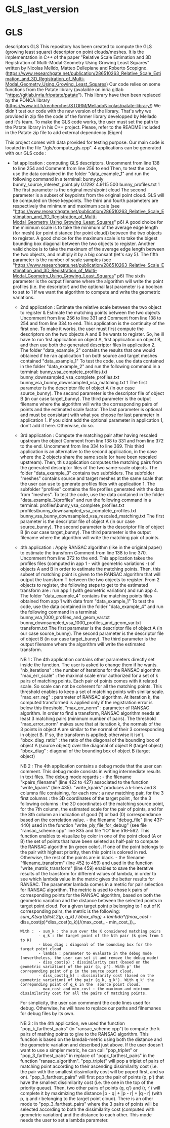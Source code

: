 # GLS_last_version
# GLS
descriptors GLS
This repository has been created to compute the GLS (growing least square) descriptor on point clouds/meshes. 
It is the implementation in C++ of the paper "Relative Scale Estimation and 3D Registration of Multi-Modal Geometry Using Growing Least Squares" written by Nicolas Melldo, Matteo Dellepiane and Roberto Scopigno. (https://www.researchgate.net/publication/286510263_Relative_Scale_Estimation_and_3D_Registration_of_Multi-Modal_Geometry_Using_Growing_Least_Squares)
Our code relies on some functions from the Patate library (avalaible on inria gitlab "https://gitlab.inria.fr/patate/patate"). 
This library have then been replaced by the PONCA library (https://www.irit.fr/recherches/STORM/MelladoNicolas/patate-library/)
We didn't test our code with the new version of the library. That's why we provided in zip file the code of the former library developped by Mellado and it's team. 
To make the GLS code works, the user must set the path to the Patate library in his C++ project. Please, refer to the README included in the Patate zip file to add external dependency (Eigen)

This project comes with data provided for testing purpose. 
Our main code is located in the file "/gls/compute_gls.cpp".
4 applications can be generated with our GLS code : 
   - 1st application : computing GLS descriptors. 
     Uncomment from line 138 to line 254 and Comment from line 256 to end
     Then, to test the code, use the data contained in the folder "data_example_1" and run the following command in a terminal: 
     bunny.ply  bunny_source_interest_point.ply  0.1292 4.9115 500 bunny_profiles.txt 1 
     The first parameter is the original mesh/point cloud
     The second parameter is a subset of keypoints from the original point cloud. GLS will be computed on these keypoints. 
     The third and fourth parameters are respectively the minimum and maximum scale (see "https://www.researchgate.net/publication/286510263_Relative_Scale_Estimation_and_3D_Registration_of_Multi-Modal_Geometry_Using_Growing_Least_Squares" p6)
     A good choice for the minimum scale is to take the minimum of the average edge length (for mesh) (or point distance (for point cloud)) between the two objects to register. 
     A good choice for the maximum scale is to take the bigest bounding box diagonal between the two objects to register. Another valid choice is to take the maximum of the average edge length between the two objects, and multiply it by a big consant (let's say 5). 
     The fifth parameter is the number of scale samples (see "https://www.researchgate.net/publication/286510263_Relative_Scale_Estimation_and_3D_Registration_of_Multi-Modal_Geometry_Using_Growing_Least_Squares" p6)
     The sixth parameter is the output filename where the algorithm will write the point profiles (i.e. the descriptor)
     and the optional last parameter is a boolean to set to 1 if we want the algorithm to compute and write the geometric variations. 
     
     - 2nd application : Estimate the relative scale between the two object to register & Estimate the matching points between the two objects
      Uncomment from line 256 to line 331 and Comment from line 138 to 254 and from line 334 to end. 
      This application is the continuity of the first one. To make it works, the user must first compute the descriptors on the two objects A and B he wants to register. 
      So, he ill have to run 1rst application on object A, 1rst application on object B, and then use both the generated descriptor files in application 2. 
      The folder "data_example_2" contains the results that one would obtained if he ran application 1 on both source and target meshes contained "data_example_1"
      To test the code, use the data contained in the folder "data_example_2" and run the following command in a terminal: 
      bunny_vsa_complete_profiles.txt  bunny_downsampled_vsa_complete_profiles.txt  bunny_vsa_bunny_downsampled_vsa_matching.txt 1
      The first parameter is the descriptor file of object A (in our case source_bunny). 
      The second parameter is the descriptor file of object B (in our case target_bunny).
      The third parameter is the output filename where the algorithm will write the corresponding pairs of points and the estimated scale factor. 
      The last parameter is optional and must be consistant with what you choose for last parameter in application 1. If you didnt add the optional parameter in application 1, don't add it here. Otherwise, do so. 
      
      - 3rd application : Compute the matching pair after having rescaled upstream the object
        Comment from line 138 to 331 and from line 372 to the end. Uncomment from line 334 to line 369. 
        This third application is an alternative to the second application, in the case where the 2 objects share the same scale (or have been rescaled upstream). 
        Then, this application computes the matching pairs from the generated descriptor files of the two same-scale objects. The folder "data_example_3" contains two subfolders. The subfolder "meshes" contains source and target meshes at the same scale that the user can use to generate profiles files with application 1. The subfolder "profiles" contains the file profiles generated with the data from "meshes". 
        To test the code, use the data contained in the folder "data_example_3/profiles" and run the following command in a terminal:
        profiles\bunny_vsa_complete_profiles.txt  profiles\bunny_downsampled_vsa_complete_profiles.txt bunny_vsa_bunny_downsampled_vsa_rescaled_matching.txt
        The first parameter is the descriptor file of object A (in our case source_bunny).
        The second parameter is the descriptor file of object B (in our case target_bunny).
        The third parameter is the output filename where the algorithm will write the matching pair of points. 
        
      - 4th application : Apply RANSAC algorithm (like in the original paper) to estimate the transform
        Comment from line 138 to line 370. Uncomment from line 372 to the end. 
        This application takes the profiles files (computed in app 1 - with geometric variations -) of objects A and B  in order to estimate the matching points. Then, this subset of matching point is given to the RANSAC algorithm that will output the transform T between the two objects to register. 
        From 2 objects to register, the following steps to get to the estimated transform are : run app 1 (with geometric variation) and run app 4. 
        The folder "data_example_4" contains the matching points files obtained from app 1 with data from "data_example_1"
        To test the code, use the data contained in the folder "data_example_4" and run the following command in a terminal:
        bunny_vsa_1000_profiles_and_geom_var.txt  bunny_downsampled_vsa_1000_profiles_and_geom_var.txt transform.txt
        The first parameter is the descriptor file of object A (in our case source_bunny).
        The second parameter is the descriptor file of object B (in our case target_bunny).
        The third parameter is the output filename where the algorithm will write the estimated transform. 
        
        NB 1 : The 4th application contains other parameters directly set inside the function. 
             The user is asked to change them if he wants. 
             "nb_iterations" : the number of iterations for the RANSAC algorithm
             "max_err_scale" : the maximal scale error authorized for a set of k pairs of matching points. Each pair of points comes with it related scale. So scale can not be coherent for all the matching points. This threshold enables to keep a set of matching points with similar scale. 
             "max_err_reg" : parameter of RANSAC algorithm. At iteration k, the computed transformed is applied only if the registration error is below this threshold. 
             "max_err_norm" : parameter of RANSAC algorithm. In order to find a transform, RANSAC algorithm needs at least 3 matching pairs (minimum number of pairs).
             The threshold "max_error_norm" makes sure that at iteration k, the normals of the 3 points in object A are similar to the normal of their 3 corresponding in object B. If so, the transform is applied; otherwise it isn't. 
             "bbox_diag_ratio" : the ratio of the diagonal of the bounding box of object A (source object) over the diagonal of object B (target object)
             "bbox_diag" : diagonal of the bounding box of object B (target object)
             
         NB 2 :  The 4th application contains a debug mode that the user can comment. This debug mode consists in writing intermediate results in text files.
         The debug mode regards : 
            - the filename "kpairs_filename" (line 422 to 427) associated to the function "write_kpairs" (line 435). "write_kpairs" produces a k-lines and 8 columns file containing, for each row : a new matching pair, for the 3 first columns : the 3D coordinates of the target point , for the 3 following columns : the 3D coordinates of the matching source point, for the 7th column, the estimated scale for the pair of points, and for the 8th column an indication of good (1) or bad (0) correspondance based on the correlation value. 
            - the filename "debug_file" (line 437-440) used in the function "write_ply_file_for_debug" (see file "ransac_scheme.cpp" line 835 and file "IO" line 516-562. This function enables to visualize by color in one of the point cloud (A or B) the set of points that have been seleted as half-pair to compute the RANSAC algorithm (in green color). If one of the point belongs to the pair with highest priority, then this point is colored in red. Otherwise, the rest of the points are in black. 
            - the filename "filename_transform" (line 452 to 459) and used in the function "write_matrix_transform" (line 459) enables to save the iterative results of the transform for different values of lambda, in order to see which lambda value in the metric gives the better results for RANSAC. The parameter lambda comes in a metric for pair selection for RANSAC algorithm. The metric is used to chose k pairs of corresponding points for the RANSAC algorithm, based on both the geometric variation and the distance between the selected points in target point cloud. For a given target point p belonging to 1 out of K corresponding pairs, the metric is the following:  _sum_K(sqrt(distL2(p, q_k) / bbox_diag) + lambda*((max_cost_ - diss_cost(p)*diss_cost(q_k))/(max_cost_ - min_cost_))_. 
            
            With :  - sum_k : the sum over the K considered matching pairs
                    - q_k : the target point of the kth pair (k goes from 1 to K)
                    - bbox_diag : diagonal of the bounding box for the target point cloud
                    - lambda : parameter to evaluate in the debug mode (nevertheless, the user can set it and remove the debug mode)
                    - diss_cost(p) : dissimilarity cost (based on the geometric variation) of the pair (p, p'). With p' the correponding point of p in the source point cloud. 
                    - diss_cost(q_k) : dissimilarity cost (based on the geometric variation) of the pair (q_k, q_k'). With q_k' the correponding point of q_k in the  source point cloud. 
                    - max_cost and min_cost : the maximum and minimum dissimilarity cost for all the pairs of matching points. 

         For simplicity, the user can commment the code lines used for debug. Otherwise, he will have to replace our paths and filnemanes for debug files by its own. 
         
        
        NB 3 : In the 4th application, we used the function "pop_k_farthest_pairs" (in "ransac_scheme.cpp") to compute the k pairs of mathing points to give to the RANSAC algorithm. This function is based on the lamdab-metric using both the distance and the geometric variation and described just above. If the user doesn't want to use a simpler metric, he can call "pop_triplet" or "pop_3_farthest_pairs" in replace of "popk_farthest_pairs" in the function "ransac_algorithm". "pop_triplet" will pop a triplet of pairs of matching point according to their ascending dissimilarity cost (i.e. the pair with the smallest dissimilarity cost will be poped first, and so on). "pop_3_farthest_pairs" will first pop the pair of points (p, p') that have the smallest dissimilarity cost (i.e. the one in the top of the priority queue). Then, two other pairs of points (q, q') and (r, r') will complete it by maximizing the distance |p - q| + |p - r| + |q - r| (with p, q and r belonging to the target point cloud). There is an other mode to "pop_3_farthest_pairs" where the 3 pairs of points will be selected according to both the dissimilarity cost (computed with geometric variation) and the distance to each other. This mode needs the user to set a lambda parameter. 
          
              
         
         
